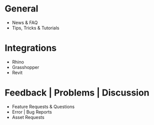 # General
- News & FAQ
- Tips, Tricks & Tutorials

# Integrations
- Rhino
- Grasshopper
- Revit

# Feedback | Problems | Discussion
- Feature Requests & Questions
- Error | Bug Reports
- Asset Requests